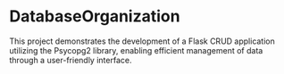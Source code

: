 # DatabaseOrganization
This project demonstrates the development of a Flask CRUD application utilizing the Psycopg2 library, enabling efficient management of data through a user-friendly interface.